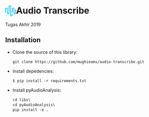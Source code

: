 # <img src="web/static/favicon.png" align="left" height="35"/> Audio Transcribe
Tugas Akhir 2019

## Installation
* Clone the source of this library:
    ```
    git clone https://github.com/mughieams/audio-transcribe.git
    ```
* Install depedencies:
  ```
  $ pip install -r requirements.txt
  ```
* Install pyAudioAnalysis:
  ```
  cd libs\
  cd pyAudioAnalysis\
  pip install -e .
  ```